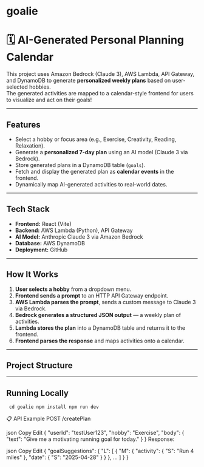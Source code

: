 # goalie

# 🗓️ AI-Generated Personal Planning Calendar

This project uses Amazon Bedrock (Claude 3), AWS Lambda, API Gateway, and DynamoDB to generate **personalized weekly plans** based on user-selected hobbies.  
The generated activities are mapped to a calendar-style frontend for users to visualize and act on their goals!

---

## Features

- Select a hobby or focus area (e.g., Exercise, Creativity, Reading, Relaxation).
- Generate a **personalized 7-day plan** using an AI model (Claude 3 via Bedrock).
- Store generated plans in a DynamoDB table (`goals`).
- Fetch and display the generated plan as **calendar events** in the frontend.
- Dynamically map AI-generated activities to real-world dates.

---

## Tech Stack

- **Frontend:** React (Vite)
- **Backend:** AWS Lambda (Python), API Gateway
- **AI Model:** Anthropic Claude 3 via Amazon Bedrock
- **Database:** AWS DynamoDB
- **Deployment:** GitHub

---

## How It Works

1. **User selects a hobby** from a dropdown menu.
2. **Frontend sends a prompt** to an HTTP API Gateway endpoint.
3. **AWS Lambda parses the prompt**, sends a custom message to Claude 3 via Bedrock.
4. **Bedrock generates a structured JSON output** — a weekly plan of activities.
5. **Lambda stores the plan** into a DynamoDB table and returns it to the frontend.
6. **Frontend parses the response** and maps activities onto a calendar.

---

## Project Structure

---
## Running Locally
`
cd goalie
npm install
npm run dev`

📋 API Example
POST /createPlan

json
Copy
Edit
{
  "userId": "testUser123",
  "hobby": "Exercise",
  "body": {
    "text": "Give me a motivating running goal for today."
  }
}
Response:

json
Copy
Edit
{
  "goalSuggestions": {
    "L": [
      {
        "M": {
          "activity": { "S": "Run 4 miles" },
          "date": { "S": "2025-04-28" }
        }
      },
      ...
    ]
  }
}
